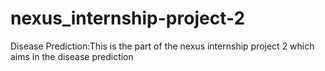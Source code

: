 # nexus_internship-project-2
Disease Prediction:This is the part of the nexus internship project 2 which aims in the disease prediction
